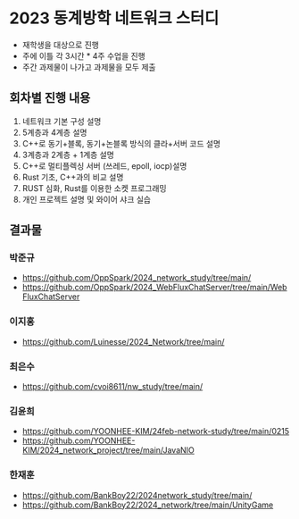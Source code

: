 # 2023 동계방학 네트워크 스터디
-   재학생을 대상으로 진행
-   주에 이틀 각 3시간 \* 4주 수업을 진행
-   주간 과제물이 나가고 과제물을 모두 제출

## 회차별 진행 내용
1. 네트워크 기본 구성 설명
2. 5계층과 4계층 설명
3. C++로 동기+블록, 동기+논블록 방식의 클라+서버 코드 설명
4. 3계층과 2계층 + 1계층 설명
5. C++로 멀티플렉싱 서버 (쓰레드, epoll, iocp)설명
6. Rust 기초, C++과의 비교 설명
7. RUST 심화, Rust를 이용한 소켓 프로그래밍
8. 개인 프로젝트 설명 및 와이어 샤크 실습

## 결과물

### 박준규

-   https://github.com/OppSpark/2024_network_study/tree/main/
-   https://github.com/OppSpark/2024_WebFluxChatServer/tree/main/WebFluxChatServer

### 이지홍

-   https://github.com/Luinesse/2024_Network/tree/main/

### 최은수

-   https://github.com/cvoi8611/nw_study/tree/main/

### 김윤희

-   https://github.com/YOONHEE-KIM/24feb-network-study/tree/main/0215
-   https://github.com/YOONHEE-KIM/2024_network_project/tree/main/JavaNIO

### 한재훈

-   https://github.com/BankBoy22/2024network_study/tree/main/
-   https://github.com/BankBoy22/2024_network/tree/main/UnityGame
